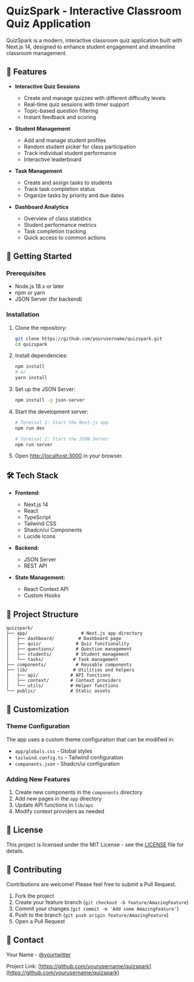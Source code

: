 # QuizSpark - Interactive Classroom Quiz Application

QuizSpark is a modern, interactive classroom quiz application built with Next.js 14, designed to enhance student engagement and streamline classroom management.

## 🌟 Features

- **Interactive Quiz Sessions**
  - Create and manage quizzes with different difficulty levels
  - Real-time quiz sessions with timer support
  - Topic-based question filtering
  - Instant feedback and scoring

- **Student Management**
  - Add and manage student profiles
  - Random student picker for class participation
  - Track individual student performance
  - Interactive leaderboard

- **Task Management**
  - Create and assign tasks to students
  - Track task completion status
  - Organize tasks by priority and due dates

- **Dashboard Analytics**
  - Overview of class statistics
  - Student performance metrics
  - Task completion tracking
  - Quick access to common actions

## 🚀 Getting Started

### Prerequisites

- Node.js 18.x or later
- npm or yarn
- JSON Server (for backend)

### Installation

1. Clone the repository:
   ```bash
   git clone https://github.com/yourusername/quizspark.git
   cd quizspark
   ```

2. Install dependencies:
   ```bash
   npm install
   # or
   yarn install
   ```

3. Set up the JSON Server:
   ```bash
   npm install -g json-server
   ```

4. Start the development server:
   ```bash
   # Terminal 1: Start the Next.js app
   npm run dev

   # Terminal 2: Start the JSON Server
   npm run server
   ```

5. Open [http://localhost:3000](http://localhost:3000) in your browser.

## 🛠️ Tech Stack

- **Frontend:**
  - Next.js 14
  - React
  - TypeScript
  - Tailwind CSS
  - Shadcn/ui Components
  - Lucide Icons

- **Backend:**
  - JSON Server
  - REST API

- **State Management:**
  - React Context API
  - Custom Hooks

## 📁 Project Structure

```
quizspark/
├── app/                    # Next.js app directory
│   ├── dashboard/         # Dashboard page
│   ├── quiz/             # Quiz functionality
│   ├── questions/        # Question management
│   ├── students/         # Student management
│   └── tasks/           # Task management
├── components/           # Reusable components
├── lib/                 # Utilities and helpers
│   ├── api/            # API functions
│   ├── context/        # Context providers
│   └── utils/          # Helper functions
└── public/             # Static assets
```

## 🎨 Customization

### Theme Configuration

The app uses a custom theme configuration that can be modified in:
- `app/globals.css` - Global styles
- `tailwind.config.ts` - Tailwind configuration
- `components.json` - Shadcn/ui configuration

### Adding New Features

1. Create new components in the `components` directory
2. Add new pages in the `app` directory
3. Update API functions in `lib/api`
4. Modify context providers as needed

## 📝 License

This project is licensed under the MIT License - see the [LICENSE](LICENSE) file for details.

## 🤝 Contributing

Contributions are welcome! Please feel free to submit a Pull Request.

1. Fork the project
2. Create your feature branch (`git checkout -b feature/AmazingFeature`)
3. Commit your changes (`git commit -m 'Add some AmazingFeature'`)
4. Push to the branch (`git push origin feature/AmazingFeature`)
5. Open a Pull Request

## 📧 Contact

Your Name - [@yourtwitter](https://twitter.com/yourtwitter)

Project Link: [https://github.com/yourusername/quizspark](https://github.com/yourusername/quizspark) 